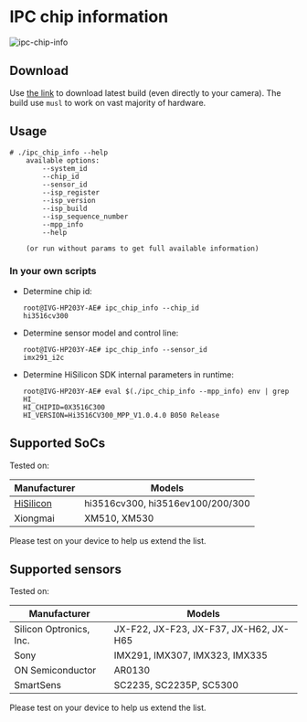# IPC chip information

![ipc-chip-info](https://github.com/OpenIPC/ipc_chip_info/workflows/ipc-chip-info/badge.svg)

## Download

Use [the
link](https://github.com/OpenIPC/ipc_chip_info/releases/download/latest/ipc_chip_info)
to download latest build (even directly to your camera). The build use `musl` to
work on vast majority of hardware.

## Usage

```
# ./ipc_chip_info --help
    available options:
        --system_id
        --chip_id
        --sensor_id
        --isp_register
        --isp_version
        --isp_build
        --isp_sequence_number
        --mpp_info
        --help

    (or run without params to get full available information)
```

### In your own scripts

* Determine chip id:

    ```
    root@IVG-HP203Y-AE# ipc_chip_info --chip_id
    hi3516cv300
    ```

* Determine sensor model and control line:

    ```
    root@IVG-HP203Y-AE# ipc_chip_info --sensor_id
    imx291_i2c
    ```

* Determine HiSilicon SDK internal parameters in runtime:

    ```
    root@IVG-HP203Y-AE# eval $(./ipc_chip_info --mpp_info) env | grep HI_
    HI_CHIPID=0X3516C300
    HI_VERSION=Hi3516CV300_MPP_V1.0.4.0 B050 Release
    ```

## Supported SoCs

Tested on:

|Manufacturer|Models|
|---|---|
|[HiSilicon](https://github.com/openIPC/camerasrnd/#chip-families-information)|hi3516cv300, hi3516ev100/200/300|
|Xiongmai|XM510, XM530|

Please test on your device to help us extend the list.

## Supported sensors

Tested on:

|Manufacturer|Models|
|---|---|
|Silicon Optronics, Inc.|JX-F22, JX-F23, JX-F37, JX-H62, JX-H65 |
|Sony|IMX291, IMX307, IMX323, IMX335|
|ON Semiconductor|AR0130|
|SmartSens|SC2235, SC2235P, SC5300|

Please test on your device to help us extend the list.

